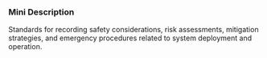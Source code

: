 ### Mini Description

Standards for recording safety considerations, risk assessments, mitigation strategies, and emergency procedures related to system deployment and operation.

